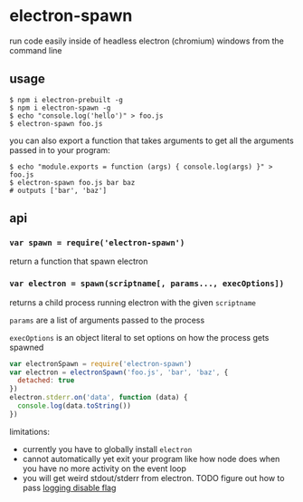 # electron-spawn

run code easily inside of headless electron (chromium) windows from the command line

## usage

```
$ npm i electron-prebuilt -g
$ npm i electron-spawn -g
$ echo "console.log('hello')" > foo.js
$ electron-spawn foo.js
```

you can also export a function that takes arguments to get all the arguments passed in to your program:

```
$ echo "module.exports = function (args) { console.log(args) }" > foo.js
$ electron-spawn foo.js bar baz
# outputs ['bar', 'baz']
```

## api

### `var spawn = require('electron-spawn')`

return a function that spawn electron

### `var electron = spawn(scriptname[, params..., execOptions])`

returns a child process running electron with the given `scriptname`

`params` are a list of arguments passed to the process

`execOptions` is an object literal to set options on how the process gets spawned

```js
var electronSpawn = require('electron-spawn')
var electron = electronSpawn('foo.js', 'bar', 'baz', {
  detached: true
})
electron.stderr.on('data', function (data) {
  console.log(data.toString())
})
```

limitations:

- currently you have to globally install `electron`
- cannot automatically yet exit your program like how node does when you have no more activity on the event loop
- you will get weird stdout/stderr from electron. TODO figure out how to pass [logging disable flag](https://github.com/atom/electron/pull/1295)
